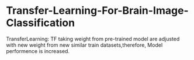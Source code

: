 # Transfer-Learning-For-Brain-Image-Classification

TransferLearning: TF taking weight from pre-trained model are adjusted with new weight from new similar train datasets,therefore, Model performence is increased. 
